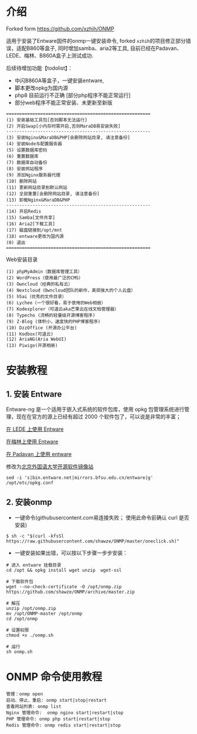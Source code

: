 # 介绍

Forked form https://github.com/xzhih/ONMP

适用于安装了Entware固件的onmp一键安装命令,  forked `xzhih`的项目修正部分错误，适配B860等盒子, 同时增加samba、aria2等工具, 目前已经在Padavan、LEDE、梅林、B860A盒子上测试成功.

后续待增加功能【todolist】：

- 中闪B860A等盒子，一键安装entware, 
- 脚本更改opkg为国内源
- php8 目前运行不正确 [部分php程序不能正常运行]
- 部分web程序不能正常安装、未更新至新版

```
=======================================================
(1) 安装基础工具包[否则脚本无法运行]
(2) 开启Swap[小内存时需开启,否则MaraDB易安装失败]
-------------------------------------------------------
(3) 安装Nginx&MaraDB&PHP[会删除网站目录, 请注意备份]
(4) 安装Node与配置服务器
(5) 设置数据库密码
(6) 重置数据库
(7) 数据库自动备份
(8) 安装网站程序
(9) 添加Nginx服务器代理
(10) 删除网站
(11) 更新网站目录到默认网站
(12) 全部重置[会删除网站目录, 请注意备份]
(13) 卸载Nginx&MaraDB&PHP
-------------------------------------------------------
(14) 开启Redis
(15) Samba[文件共享]
(16) Aria2[下载工具]
(17) 磁盘链接到/opt/mnt
(18) entware更改为国内源
(0) 退出
=======================================================
```

Web安装目录

```
(1) phpMyAdmin（数据库管理工具）
(2) WordPress（使用最广泛的CMS）
(3) Owncloud（经典的私有云）
(4) Nextcloud（Owncloud团队的新作，美观强大的个人云盘）
(5) h5ai（优秀的文件目录）
(6) Lychee（一个很好看，易于使用的Web相册）
(7) Kodexplorer（可道云aka芒果云在线文档管理器）
(8) Typecho (流畅的轻量级开源博客程序)
(9) Z-Blog (体积小，速度快的PHP博客程序)
(10) DzzOffice (开源办公平台)
(11) Kodbox(可道云)
(12) AriaNG(Aria WebUI)
(13) Piwigo(开源相册)
```



# 安装教程

## 1. 安装 Entware

Entware-ng 是一个适用于嵌入式系统的软件包库，使用 opkg 包管理系统进行管理，现在在官方的源上已经有超过 2000 个软件包了，可以说是非常的丰富；

[在 LEDE 上使用 Entware](https://github.com/xzhih/ONMP/wiki/在-LEDE-上安装-Entware)

[在梅林上使用 Entware](https://github.com/xzhih/ONMP/wiki/在梅林上安装-Entware)

[在 Padavan 上使用 entware](https://github.com/xzhih/ONMP/wiki/在-Padavan-上安装-Entware)

修改为[北京外国语大学开源软件镜像站](https://mirrors.bfsu.edu.cn/entware/)

```
sed -i 's|bin.entware.net|mirrors.bfsu.edu.cn/entware|g' /opt/etc/opkg.conf
```

## 2. 安装onmp

- 一键命令(githubusercontent.com易连接失败； 使用此命令前确认 curl 是否安装)

```
$ sh -c "$(curl -kfsSl https://raw.githubusercontent.com/shawze/ONMP/master/oneclick.sh)"
```

- 一键安装如果出错，可以按以下步骤一步步安装：

```
# 进入 entware 挂载目录
cd /opt && opkg install wget unzip  wget-ssl 

# 下载软件包
wget --no-check-certificate -O /opt/onmp.zip https://github.com/shawze/ONMP/archive/master.zip 

# 解压
unzip /opt/onmp.zip
mv /opt/ONMP-master /opt/onmp
cd /opt/onmp

# 设置权限
chmod +x ./onmp.sh 

# 运行
sh onmp.sh 
```



# ONMP 命令使用教程

```
管理：onmp open
启动、停止、重启: onmp start|stop|restart
查看网站列表: onmp list 
Nginx 管理命令:  onmp nginx start|restart|stop
PHP 管理命令: onmp php start|restart|stop
Redis 管理命令: onmp redis start|restart|stop
```
